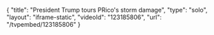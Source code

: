 {
    "title": "President Trump tours PRico's storm damage",
    "type": "solo",
    "layout": "iframe-static",
    "videoId": "123185806",
    "url": "\/tvpembed\/123185806"
}